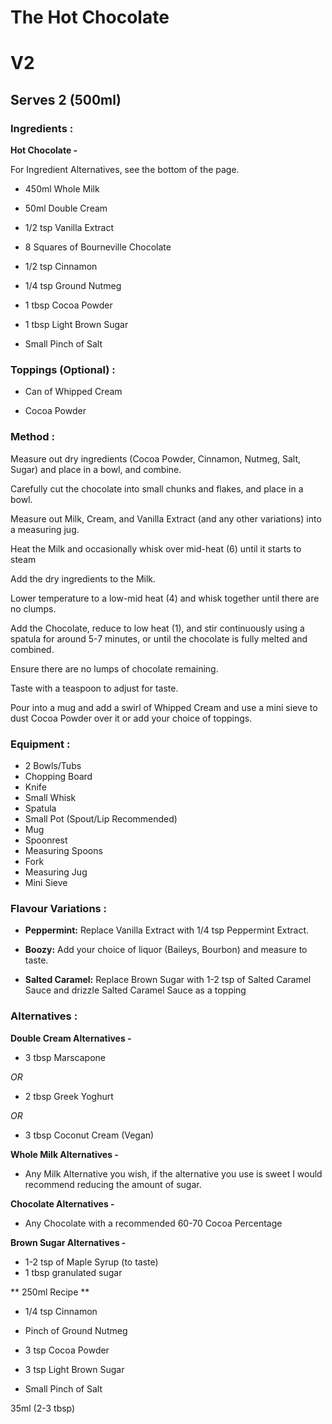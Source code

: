 # **The Hot Chocolate**
# V2 

## Serves 2 (500ml)

### Ingredients :

**Hot Chocolate -**

For Ingredient Alternatives, see the bottom of the page.

* 450ml Whole Milk 

* 50ml Double Cream 

* 1/2 tsp Vanilla Extract 

* 8 Squares of Bourneville Chocolate

* 1/2 tsp Cinnamon

* 1/4 tsp Ground Nutmeg

* 1 tbsp Cocoa Powder 

* 1 tbsp Light Brown Sugar 

* Small Pinch of Salt


### Toppings (Optional) :

* Can of Whipped Cream

* Cocoa Powder



### Method :

Measure out dry ingredients (Cocoa Powder, Cinnamon, Nutmeg, Salt, Sugar) and place in a bowl, and combine.

Carefully cut the chocolate into small chunks and flakes, and place in a bowl.

Measure out Milk, Cream, and Vanilla Extract (and any other variations) into a measuring jug.

Heat the Milk and occasionally whisk over mid-heat (6) until it starts to steam

Add the dry ingredients to the Milk. 

Lower temperature to a low-mid heat (4) and whisk together until there are no clumps.

Add the Chocolate, reduce to low heat (1), and stir continuously using a spatula for around 5-7 minutes, or until the chocolate is fully melted and combined. 

Ensure there are no lumps of chocolate remaining.

Taste with a teaspoon to adjust for taste.

Pour into a mug and add a swirl of Whipped Cream and use a mini sieve to dust Cocoa Powder over it or add your choice of toppings.

### Equipment :

* 2 Bowls/Tubs 
* Chopping Board 
* Knife 
* Small Whisk 
* Spatula 
* Small Pot (Spout/Lip Recommended)
* Mug 
* Spoonrest 
* Measuring Spoons 
* Fork
* Measuring Jug 
* Mini Sieve

### Flavour Variations :

* **Peppermint:** Replace Vanilla Extract with 1/4 tsp Peppermint Extract.

* **Boozy:** Add your choice of liquor (Baileys, Bourbon) and measure to taste.

* **Salted Caramel:** Replace Brown Sugar with 1-2 tsp of Salted Caramel Sauce and drizzle Salted Caramel Sauce as a topping 


### Alternatives :

**Double Cream Alternatives -**

* 3 tbsp Marscapone 

*OR*

* 2 tbsp Greek Yoghurt 

*OR*

* 3 tbsp Coconut Cream (Vegan)

**Whole Milk Alternatives -**

* Any Milk Alternative you wish, if the alternative you use is sweet I would recommend reducing the amount of sugar.

**Chocolate Alternatives -**

* Any Chocolate with a recommended 60-70 Cocoa Percentage

**Brown Sugar Alternatives -**

* 1-2 tsp of Maple Syrup (to taste)
* 1 tbsp granulated sugar 

** 250ml Recipe **

* 1/4 tsp Cinnamon

* Pinch of Ground Nutmeg

* 3 tsp Cocoa Powder 

* 3 tsp Light Brown Sugar 

* Small Pinch of Salt


35ml (2-3 tbsp)
